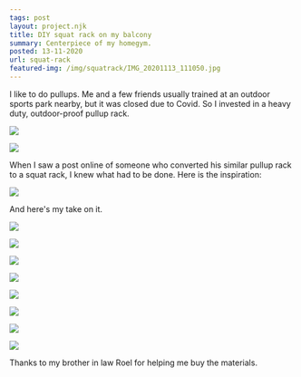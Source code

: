 ```yaml
---
tags: post
layout: project.njk
title: DIY squat rack on my balcony
summary: Centerpiece of my homegym.
posted: 13-11-2020
url: squat-rack
featured-img: /img/squatrack/IMG_20201113_111050.jpg
---
```


I like to do pullups. Me and a few friends usually trained at an outdoor sports park nearby, but it was closed due to Covid. So I invested in a heavy duty, outdoor-proof pullup rack.

![](/img/squatrack/IMG-20200404-WA0011.jpg)

![](/img/squatrack/IMG_20200404_184749.jpg)

When I saw a post online of someone who converted his similar pullup rack to a squat rack, I knew what had to be done. Here is the inspiration:

![](/img/squatrack/IMG-20200821-WA0000.jpg)

And here's my take on it.

![](/img/squatrack/IMG-20201006-WA0009.jpg)

![](/img/squatrack/IMG-20201013-WA0015.jpg)

![](/img/squatrack/IMG_20201030_132244.jpg)

![](/img/squatrack/IMG_20201030_132237.jpg)

![](/img/squatrack/IMG_20201025_132731.jpg)

![](/img/squatrack/IMG-20201006-WA0007.jpg)

![](/img/squatrack/IMG_20201031_150048.jpg)

![](/img/squatrack/IMG_20201113_111050.jpg)

<!-- Approximated costs: -->

<!-- | Pullup bar | €90 (has since gone up to €170!) |
| Squat rack materials | €140 |
| Barbell | €190 |
| Weights | €240 |
| Bench | €70 |
| Total | €730 | -->

Thanks to my brother in law Roel for helping me buy the materials.